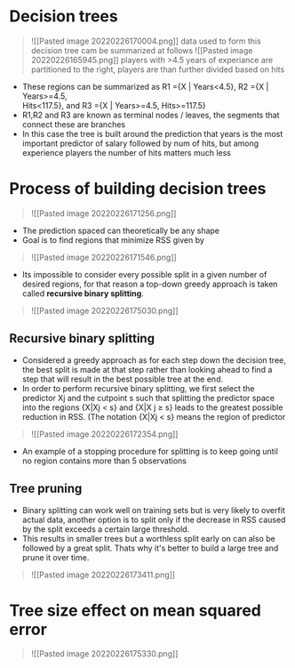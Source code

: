 # Decision trees
>![[Pasted image 20220226170004.png]]
data used to form this decision tree cam be summarized at follows
>![[Pasted image 20220226165945.png]]
players with >4.5 years of experiance are partitioned to the right, players are than further divided based on hits

- These regions can be summarized as R1 ={X | Years<4.5}, R2 ={X | Years>=4.5,  
Hits<117.5}, and R3 ={X | Years>=4.5, Hits>=117.5}
- R1,R2 and R3 are known as terminal nodes / leaves, the segments that connect these are branches
- In this case the tree is built around the prediction that years is the most important predictor of salary followed by num of hits, but among experience players the number of hits matters much less 

# Process of building decision trees
>![[Pasted image 20220226171256.png]]
- The prediction spaced can theoretically be any shape
- Goal is to find regions that minimize RSS given by
>![[Pasted image 20220226171546.png]]
- Its impossible to consider every possible split in a given number of desired regions, for that reason a top-down greedy approach is taken called **recursive binary splitting**.
>![[Pasted image 20220226175030.png]]
 ## Recursive binary splitting
- Considered a greedy approach as for each step down the decision tree, the best split is made at that step rather than looking ahead to find a step that will result in the best possible tree at the end.
- In order to perform recursive binary splitting, we first select the predictor Xj and the cutpoint s such that splitting the predictor space into the regions {X|Xj < s} and {X|X j ≥ s} leads to the greatest possible reduction in RSS. (The notation {X|Xj < s} means the region of predictor
>![[Pasted image 20220226172354.png]]
- An example of a stopping procedure for splitting is to keep going until no region contains more than 5 observations
## Tree pruning
- Binary splitting can work well on training sets but is very likely to overfit actual data, another option is to split only if the decrease in RSS caused by the split exceeds a certain large threshold. 
- This results in smaller trees but a worthless split early on can also be followed by a great split. Thats why it's better to build a large tree and prune it over time.
>![[Pasted image 20220226173411.png]]

# Tree size effect on mean squared error
>![[Pasted image 20220226175330.png]]